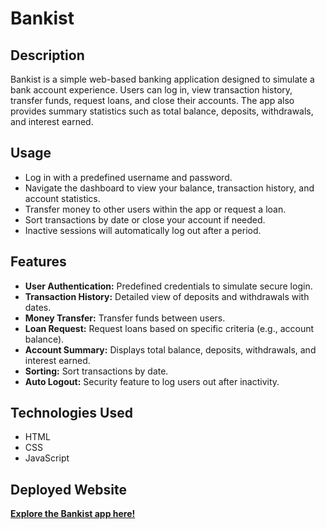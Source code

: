# Bankist

## Description
Bankist is a simple web-based banking application designed to simulate a bank account experience. Users can log in, view transaction history, transfer funds, request loans, and close their accounts. The app also provides summary statistics such as total balance, deposits, withdrawals, and interest earned.

## Usage
- Log in with a predefined username and password.
- Navigate the dashboard to view your balance, transaction history, and account statistics.
- Transfer money to other users within the app or request a loan.
- Sort transactions by date or close your account if needed.
- Inactive sessions will automatically log out after a period.

## Features
- **User Authentication:** Predefined credentials to simulate secure login.
- **Transaction History:** Detailed view of deposits and withdrawals with dates.
- **Money Transfer:** Transfer funds between users.
- **Loan Request:** Request loans based on specific criteria (e.g., account balance).
- **Account Summary:** Displays total balance, deposits, withdrawals, and interest earned.
- **Sorting:** Sort transactions by date.
- **Auto Logout:** Security feature to log users out after inactivity.

## Technologies Used
- HTML
- CSS
- JavaScript

## Deployed Website
**[Explore the Bankist app here!](https://bankistbymohit.netlify.app/)**
